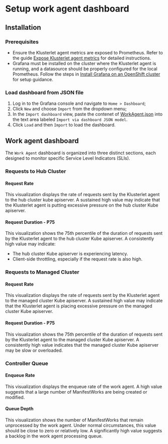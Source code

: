 # Setup work agent dashboard

## Installation

### Prerequisites
- Ensure the Klusterlet agent metrics are exposed to Prometheus. Refer to the guide [Expose Klusterlet agent metrics](../../guide/Metrics/KlusterletAgent.md) for detailed instructions.
- Grafana must be installed on the cluster where the Klusterlet agent is running, and a datasource should be properly configured for the local Prometheus. Follow the steps in [Install Grafana on an OpenShift cluster](../InstallGrafana.md) for setup guidance.

### Load dashboard from JSON file
1. Log in to the Grafana console and navigate to `Home > Dashboard`;
2. Click `New` and choose `Import` from the dropdown menu;
3. In the `Import dashboard` view, paste the contenet of [WorkAgent.json](WorkAgent.json) into the text area labeled `Import via dashboard JSON model`.
4. Click `Load` and then `Import` to load the dashboard.

## Work agent dashboard
The `Work Agent` dashboard is organized into three distinct sections, each designed to monitor specific Service Level Indicators (SLIs).

### Requests to Hub Cluster
#### Request Rate
This visualization displays the rate of requests sent by the Klusterlet agent to the hub cluster kube apiserver. A sustained high value may indicate that the Klusterlet agent is putting excessive pressure on the hub cluster Kube apiserver.

#### Request Duration - P75
This visualization shows the 75th percentile of the duration of requests sent by the Klusterlet agent to the hub cluster Kube apiserver. A consistently high value may indicate:
- The hub cluster Kube apiserver is experiencing latency.
- Client-side throttling, especially if the request rate is also high.

### Requests to Managed Cluster
#### Request Rate
This visualization displays the rate of requests sent by the Klusterlet agent to the managed cluster Kube apiserver. A sustained high value may indicate that the Klusterlet agent is placing excessive pressure on the managed cluster Kube apiserver.

#### Request Duration - P75
This visualization shows the 75th percentile of the duration of requests sent by the Klusterlet agent to the managed cluster Kube apiserver. A consistently high value indicates that the managed cluster Kube apiserver may be slow or overloaded.

### Controller Queue
#### Enqueue Rate
This visualization displays the enqueue rate of the work agent. A high value suggests that a large number of ManifestWorks are being created or modified.

#### Queue Depth
This visualization shows the number of ManifestWorks that remain unprocessed by the work agent. Under normal circumstances, this value should be close to zero or relatively low. A significantly high value suggests a backlog in the work agent processing queue.
